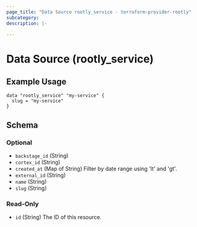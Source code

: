 ```yaml
---
page_title: "Data Source rootly_service - terraform-provider-rootly"
subcategory:
description: |-
    
---
```


# Data Source (rootly_service)



## Example Usage

```shell
data "rootly_service" "my-service" {
  slug = "my-service"
}
```

<!-- schema generated by tfplugindocs -->
## Schema

### Optional

- `backstage_id` (String)
- `cortex_id` (String)
- `created_at` (Map of String) Filter by date range using 'lt' and 'gt'.
- `external_id` (String)
- `name` (String)
- `slug` (String)

### Read-Only

- `id` (String) The ID of this resource.
